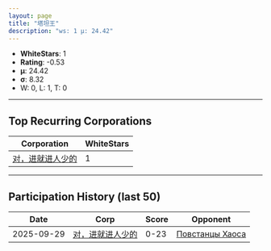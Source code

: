 ```yaml
---
layout: page
title: "塔坦王"
description: "ws: 1 μ: 24.42"
---
```

- **WhiteStars**: 1
- **Rating**: -0.53
- **μ**: 24.42  
- **σ**: 8.32
- W: 0, L: 1, T: 0

---

## Top Recurring Corporations

| Corporation | WhiteStars |
| --- | --- |
| [对，进就进人少的](https://ws.tsl.rocks/corp/2b4a8af17754b61359e653f9b3bdd80e0f3498a09bf2323c4365fdf0241988a1/) | 1 |

---

## Participation History (last 50)

| Date | Corp | Score | Opponent |
| --- | --- | --- | --- |
| 2025-09-29 | [对，进就进人少的](https://ws.tsl.rocks/corp/2b4a8af17754b61359e653f9b3bdd80e0f3498a09bf2323c4365fdf0241988a1/) | 0-23 | [Повстанцы Хаоса](https://ws.tsl.rocks/corp/1358877fcc123cef74de06c83a943f27a7fad0ab6d20989f767ce88d4d195ace/) |